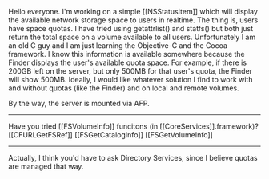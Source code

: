 

Hello everyone. I'm working on a simple [[NSStatusItem]] which will display the available network storage space to users in realtime. The thing is, users have space quotas. I have tried using getattrlist() and statfs() but both just return the total space on a volume available to all users. Unfortunately I am an old C guy and I am just learning the Objective-C and the Cocoa framework. I know this information is available somewhere because the Finder displays the user's available quota space. For example, if there is 200GB left on the server, but only 500MB for that user's quota, the Finder will show 500MB. Ideally, I would like whatever solution I find to work with and without quotas (like the Finder) and on local and remote volumes. 

By the way, the server is mounted via AFP. 

----

Have you tried [[FSVolumeInfo]] funcitons (in [[CoreServices]].framework)? 
[[CFURLGetFSRef]]
[[FSGetCatalogInfo]]
[[FSGetVolumeInfo]]

----
Actually, I think you'd have to ask Directory Services, since I believe quotas are managed that way.